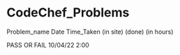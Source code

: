 # CodeChef_Problems
Problem_name                        Date          Time_Taken 
 (in site)                         (done)         (in hours)

PASS OR FAIL                       10/04/22           2:00

